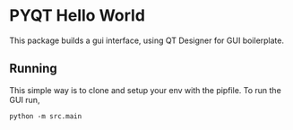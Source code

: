 # PYQT Hello World

This package builds a gui interface, using QT Designer for GUI boilerplate.

## Running

This simple way is to clone and setup your env with the pipfile.  To run the GUI run,
```
python -m src.main
```